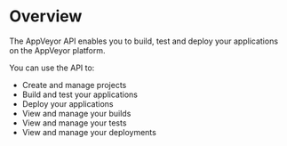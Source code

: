 # Overview

The AppVeyor API enables you to build, test and deploy your applications on the AppVeyor platform.

You can use the API to:

- Create and manage projects
- Build and test your applications
- Deploy your applications
- View and manage your builds
- View and manage your tests
- View and manage your deployments
